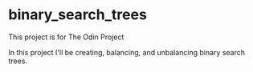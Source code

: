 # binary_search_trees

This project is for The Odin Project

In this project I'll be creating, balancing, and unbalancing binary search trees.
